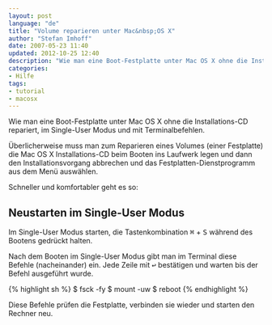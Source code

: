 ```yaml
---
layout: post
language: "de"
title: "Volume reparieren unter Mac&nbsp;OS X"
author: "Stefan Imhoff"
date: 2007-05-23 11:40
updated: 2012-10-25 12:40
description: "Wie man eine Boot-Festplatte unter Mac OS X ohne die Installations-CD repariert, im Single-User Modus und mit Terminalbefehlen."
categories:
- Hilfe
tags:
- tutorial
- macosx
---
```


Wie man eine Boot-Festplatte unter Mac OS X ohne die Installations-CD repariert, im Single-User Modus und mit Terminalbefehlen.

Überlicherweise muss man zum Reparieren eines Volumes (einer Festplatte) die Mac OS X Installations-CD beim Booten ins Laufwerk legen und dann den Installationsvorgang abbrechen und das Festplatten-Dienstprogramm aus dem Menü auswählen.

Schneller und komfortabler geht es so:

## Neustarten im Single-User Modus

Im Single-User Modus starten, die Tastenkombination <kbd>⌘</kbd> + <kbd>S</kbd> während des Bootens gedrückt halten.

Nach dem Booten im Single-User Modus gibt man im Terminal diese Befehle (nacheinander) ein. Jede Zeile mit <kbd>↩</kbd> bestätigen und warten bis der Befehl ausgeführt wurde.

{% highlight sh %}
$ fsck -fy
$ mount -uw
$ reboot
{% endhighlight %}

Diese Befehle prüfen die Festplatte, verbinden sie wieder und starten den Rechner neu.
